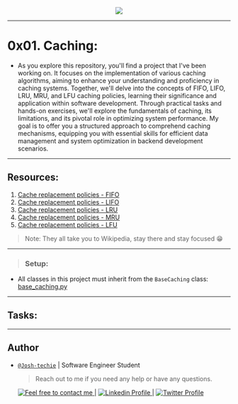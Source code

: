 <p align="center">
<img src ="https://th.bing.com/th/id/OIP.Pfw9pQXHRj0wZx-NsvKvcQAAAA?rs=1&pid=ImgDetMain">
</p>

---

# 0x01. Caching:

- As you explore this repository, you'll find a project that I've been working on. It focuses on the implementation of various caching algorithms, aiming to enhance your understanding and proficiency in caching systems. Together, we'll delve into the concepts of FIFO, LIFO, LRU, MRU, and LFU caching policies, learning their significance and application within software development. Through practical tasks and hands-on exercises, we'll explore the fundamentals of caching, its limitations, and its pivotal role in optimizing system performance. My goal is to offer you a structured approach to comprehend caching mechanisms, equipping you with essential skills for efficient data management and system optimization in backend development scenarios.

---

## Resources:

1. [Cache replacement policies - FIFO](https://en.wikipedia.org/wiki/Cache_replacement_policies#First_In_First_Out_%28FIFO%29)
2. [Cache replacement policies - LIFO](https://en.wikipedia.org/wiki/Cache_replacement_policies#Last_In_First_Out_%28LIFO%29)
3. [Cache replacement policies - LRU](https://en.wikipedia.org/wiki/Cache_replacement_policies#Least_Recently_Used_%28LRU%29)
4. [Cache replacement policies - MRU](https://en.wikipedia.org/wiki/Cache_replacement_policies#Most_Recently_Used_%28MRU%29)
5. [Cache replacement policies - LFU](https://en.wikipedia.org/wiki/Cache_replacement_policies#Least-Frequently_Used_%28LFU%29)

> Note: They all take you to Wikipedia, stay there and stay focused 😁

---

> ### Setup:

- All classes in this project must inherit from the `BaseCaching` class: [base_caching.py](./base_caching.py)

---

## Tasks:

---

## Author

- [`@Josh-techie`]() | Software Engineer Student

  > Reach out to me if you need any help or have any questions.

  <a href="mailto:youssef.abouyahia@e-polytechnique.ma">
  	<img alt="Feel free to contact me" src="https://img.shields.io/badge/-Ask_me_anything-blue?style=flat&logo=Gmail&logoColor=white&link=mailto:youssef.abouyahia@e-polytechnique.ma&color=3d85c6" />
  </a>
  <span> | </span>
    <a href="https://www.linkedin.com/in/youssef-abouyahia/">
        <img alt="Linkedin Profile" src="https://img.shields.io/badge/-Linkedin-0072b1?style=flat&logo=Linkedin&logoColor=white&link=https://www.linkedin.com/in/youssef-abouyahia/" />
    </a>
    <span> | </span>
    <a href="https://twitter.com/JoesephAb">
        <img alt="Twitter Profile" src="https://img.shields.io/badge/-Twitter-0072b1?style=flat&logo=Twitter&logoColor=white&link=https://twitter.com/JoesephAb&color=1DA1F2" />
    </a>
